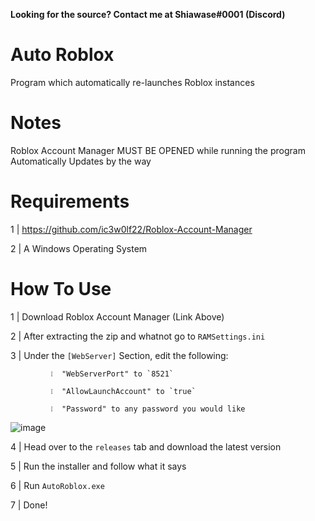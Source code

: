 **Looking for the source? Contact me at Shiawase#0001 (Discord)**

# Auto Roblox
Program which automatically re-launches Roblox instances

# Notes
Roblox Account Manager MUST BE OPENED while running the program
Automatically Updates by the way
# Requirements
1 | https://github.com/ic3w0lf22/Roblox-Account-Manager

2 | A Windows Operating System

# How To Use

1 | Download Roblox Account Manager (Link Above)

2 | After extracting the zip and whatnot go to `RAMSettings.ini`

3 | Under the `[WebServer]` Section, edit the following: 

             ❕  "WebServerPort" to `8521` 

             ❕  "AllowLaunchAccount" to `true` 

             ❕  "Password" to any password you would like
  
![image](https://user-images.githubusercontent.com/73775954/180662877-265ad63a-ec5e-409f-9233-5b1e1cf5a3d6.png)

4 | Head over to the `releases` tab and download the latest version

5 | Run the installer and follow what it says

6 | Run `AutoRoblox.exe`

7 | Done!
